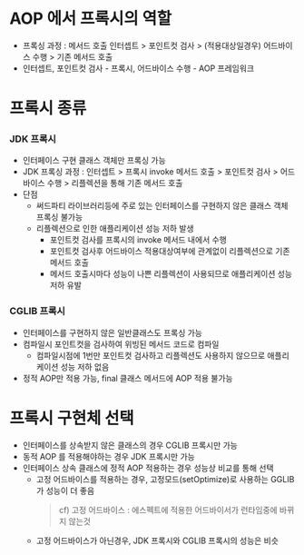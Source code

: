 # AOP 에서 프록시의 역할
* 프록싱 과정 : 메서드 호출 인터셉트 > 포인트컷 검사 > (적용대상일경우) 어드바이스 수행 > 기존 메서드 호출
* 인터셉트, 포인트컷 검사 - 프록시, 어드바이스 수행 - AOP 프레임워크 

# 프록시 종류
### JDK 프록시
* 인터페이스 구현 클래스 객체만 프록싱 가능
* JDK 프록싱 과정 : 인터셉트 > 프록시 invoke 메서드 호출 > 포인트컷 검사 > 어드바이스 수행 > 리플렉션을 통해 기존 메서드 호출
* 단점
	* 써드파티 라이브러리등에 주로 있는 인터페이스를 구현하지 않은 클래스 객체 프록싱 불가능
	* 리플렉션으로 인한 애플리케이션 성능 저하 발생
		* 포인트컷 검사를 프록시의 invoke 메서드 내에서 수행
		* 포인트컷 검사후 어드바이스 적용대상여부에 관계없이 리플렉션으로 기존 메서드 호출
		* 메서드 호출시마다 성능이 나쁜 리플렉션이 사용되므로 애플리케이션 성능 저하 유발

### CGLIB 프록시
* 인터페이스를 구현하지 않은 일반클래스도 프록싱 가능
* 컴파일시 포인트컷을 검사하여 위빙된 메서드 코드로 컴파일
	* 컴파일시점에 1번만 포인트컷 검사하고 리플렉션도 사용하지 않으므로 애플리케이션 성능 저하 없음
* 정적 AOP만 적용 가능, final 클래스 메서드에 AOP 적용 불가능
# 프록시 구현체 선택
* 인터페이스를 상속받지 않은 클래스의 경우 CGLIB 프록시만 가능
* 동적 AOP 를 적용해야하는 경우 JDK 프록시만 가능
* 인터페이스 상속 클래스에 정적 AOP 적용하는 경우 성능상 비교를 통해 선택
	* 고정 어드바이스를 적용하는 경우, 고정모드(setOptimize)로 사용하는 GGLIB 가 성능이 더 좋음
		> cf) 고정 어드바이스 : 에스펙트에 적용한 어드바이서가 런타임중에 바뀌지 않는것
	* 고정 어드바이스가 아닌경우, JDK 프록시와 CGLIB 프록시의 성능은 비슷
 